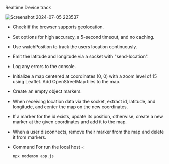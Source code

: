 <span> Realtime Device track <span>

![Screenshot 2024-07-05 223537](https://github.com/abhishekumar09/Realtime_Tracker/assets/96674255/44539e0c-0edc-4d03-ba3e-0f0b8308a246)


- Check if the browser supports geolocation.

- Set options for high accuracy, a 5-second timeout, and no caching.

- Use watchPosition to track the users location continuously.

- Emit the latitude and longitude via a socket with "send-location".

- Log any errors to the console.

- Initialize a map centered at coordinates (0, 0) with a zoom level of 15 using Leaflet. Add OpenStreetMap tiles to the map.

- Create an empty object markers.

- When receiving location data via the socket, extract id, latitude, and longitude, and center the map on the new coordinates.

- If a marker for the id exists, update its position, otherwise, create a new marker at the given coordinates and add it to the map.

- When a user disconnects, remove their marker from the map and delete it from markers.


-  Command For run the  local host  -:
  
      `` npx nodemon app.js ``

